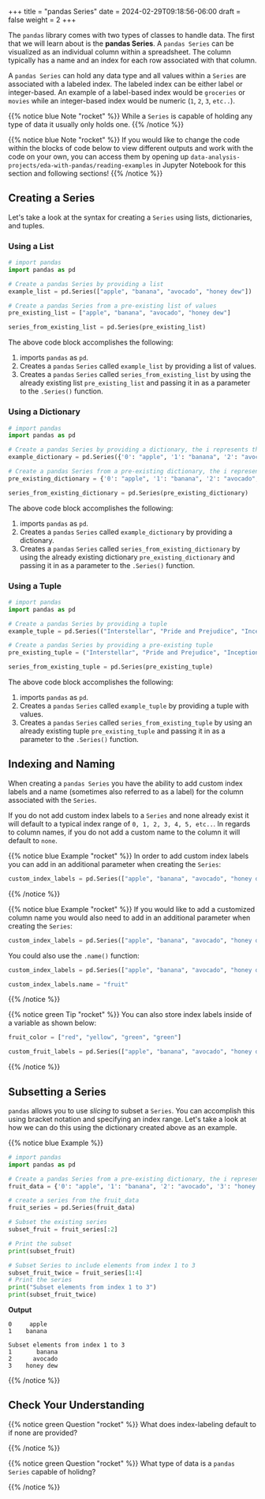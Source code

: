 +++
title = "pandas Series"
date = 2024-02-29T09:18:56-06:00
draft = false
weight = 2
+++

The `pandas` library comes with two types of classes to handle data. The first that we will learn about is the **pandas Series**. A `pandas Series` can be visualized as an individual column within a spreadsheet. The column typically has a name and an index for each row associated with that column.

A `pandas Series` can hold any data type and all values within a `Series` are associated with a labeled index. The labeled index can be either label or integer-based. An example of a label-based index would be `groceries` or `movies` while an integer-based index would be numeric (`1`, `2`, `3`, `etc..`).

{{% notice blue Note "rocket" %}}
While a `Series` is capable of holding any type of data it usually only holds one.
{{% /notice %}}

{{% notice blue Note "rocket" %}}
If you would like to change the code within the blocks of code below to view different outputs and work with the code on your own, you can access them by opening up `data-analysis-projects/eda-with-pandas/reading-examples` in Jupyter Notebook for this section and following sections!
{{% /notice %}}

## Creating a Series
Let's take a look at the syntax for creating a `Series` using lists, dictionaries, and tuples.

### Using a List

```python {linenos=table}
# import pandas
import pandas as pd

# Create a pandas Series by providing a list
example_list = pd.Series(["apple", "banana", "avocado", "honey dew"])

# Create a pandas Series from a pre-existing list of values
pre_existing_list = ["apple", "banana", "avocado", "honey dew"]

series_from_existing_list = pd.Series(pre_existing_list)
```

The above code block accomplishes the following:
1. imports `pandas` as `pd`.
1. Creates a `pandas` `Series` called `example_list` by providing a list of values.
1. Creates a `pandas` `Series` called `series_from_existing_list` by using the already existing list `pre_existing_list` and passing it in as a parameter to the `.Series()` function.

### Using a Dictionary

```python {linenos=table}
# import pandas
import pandas as pd

# Create a pandas Series by providing a dictionary, the i represents the index of the dictionary
example_dictionary = pd.Series({'0': "apple", '1': "banana", '2': "avocado", '3': "honey dew"})

# Create a pandas Series from a pre-existing dictionary, the i represents the index of the dictionary
pre_existing_dictionary = {'0': "apple", '1': "banana", '2': "avocado", '3': "honey dew"}

series_from_existing_dictionary = pd.Series(pre_existing_dictionary)
```

The above code block accomplishes the following:
1. imports `pandas` as `pd`.
1. Creates a `pandas` `Series` called `example_dictionary` by providing a dictionary.
1. Creates a `pandas` `Series` called `series_from_existing_dictionary` by using the already existing dictionary `pre_existing_dictionary` and passing it in as a parameter to the `.Series()` function.

### Using a Tuple

```python {linenos=table}
# import pandas
import pandas as pd

# Create a pandas Series by providing a tuple
example_tuple = pd.Series(("Interstellar", "Pride and Prejudice", "Inception", "Barbie"))

# Create a pandas Series by providing a pre-existing tuple
pre_existing_tuple = ("Interstellar", "Pride and Prejudice", "Inception", "Barbie")

series_from_existing_tuple = pd.Series(pre_existing_tuple)
```

The above code block accomplishes the following:
1. imports `pandas` as `pd`.
1. Creates a `pandas` `Series` called `example_tuple` by providing a tuple with values.
1. Creates a `pandas` `Series` called `series_from_existing_tuple` by using an already existing tuple `pre_existing_tuple` and passing it in as a parameter to the `.Series()` function.

## Indexing and Naming

When creating a `pandas Series` you have the ability to add custom index labels and a name (sometimes also referred to as a label) for the column associated with the `Series`.  

If you do not add custom index labels to a `Series` and none already exist it will default to a typical index range of `0, 1, 2, 3, 4, 5, etc..`. In regards to column names, if you do not add a custom name to the column it will default to `none`.

{{% notice blue Example "rocket" %}}
In order to add custom index labels you can add in an additional parameter when creating the `Series`:

```python
custom_index_labels = pd.Series(["apple", "banana", "avocado", "honey dew"], index = ["red", "yellow", "green", "green"])
```
{{% /notice %}}

{{% notice blue Example "rocket" %}}
If you would like to add a customized column name you would also need to add in an additional parameter when creating the `Series`:

```python
custom_index_labels = pd.Series(["apple", "banana", "avocado", "honey dew"], index = ["red", "yellow", "green", "green"], name = "fruit")
```

You could also use the `.name()` function:

```python
custom_index_labels = pd.Series(["apple", "banana", "avocado", "honey dew"], index = ["red", "yellow", "green", "green"])

custom_index_labels.name = "fruit"
```
{{% /notice %}}

{{% notice green Tip "rocket" %}}
You can also store index labels inside of a variable as shown below:

```python
fruit_color = ["red", "yellow", "green", "green"]

custom_fruit_labels = pd.Series(["apple", "banana", "avocado", "honey dew"], index = fruit_color)
```
{{% /notice %}}

## Subsetting a Series

`pandas` allows you to use *slicing* to subset a `Series`. You can accomplish this using bracket notation and specifying an index range. Let's take a look at how we can do this using the dictionary created above as an example.

{{% notice blue Example %}}
```python {linenos=table}
# import pandas
import pandas as pd

# Create a pandas Series from a pre-existing dictionary, the i represents the index of the dictionary
fruit_data = {'0': "apple", '1': "banana", '2': "avocado", '3': "honey dew"}

# create a series from the fruit_data
fruit_series = pd.Series(fruit_data)

# Subset the existing series
subset_fruit = fruit_series[:2]

# Print the subset
print(subset_fruit)

# Subset Series to include elements from index 1 to 3
subset_fruit_twice = fruit_series[1:4]
# Print the series
print("Subset elements from index 1 to 3")
print(subset_fruit_twice)
```

**Output**

```console
0     apple
1    banana

Subset elements from index 1 to 3
1       banana
2      avocado
3    honey dew
```
{{% /notice %}}

## Check Your Understanding

{{% notice green Question "rocket" %}}
What does index-labeling default to if none are provided?

<!-- Solution: Basic indexing: 0, 1, 2, 3, 4 -->
{{% /notice %}}

{{% notice green Question "rocket" %}}
What type of data is a `pandas Series` capable of holidng?

<!-- Solution: Any type -->
{{% /notice %}}

